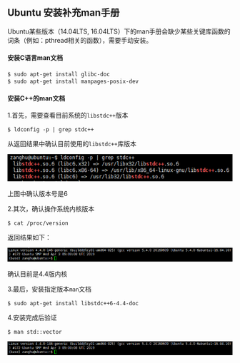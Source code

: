 ## Ubuntu 安装补充man手册

Ubuntu某些版本（14.04LTS, 16.04LTS）下的man手册会缺少某些关键库函数的词条（例如：pthread相关的函数），需要手动安装。

#### 安装C语言man文档

```shell
$ sudo apt-get install glibc-doc
$ sudo apt-get install manpages-posix-dev
```

#### 安装C++的man文档

1.首先，需要查看目前系统的`libstdc++`版本

```shell
$ ldconfig -p | grep stdc++
```

从返回结果中确认目前使用的`libstdc++`库版本

![](/assets/lin040_001.PNG)

上图中确认版本号是6

2.其次，确认操作系统内核版本

```shell
$ cat /proc/version
```
返回结果如下：

![](/assets/lin040_002.PNG)

确认目前是4.4版内核

3.最后，安装指定版本`man`文档

```shell
$ sudo apt-get install libstdc++6-4.4-doc
```

4.安装完成后验证

```shell
$ man std::vector
```

![](/assets/lin040_002.PNG)




